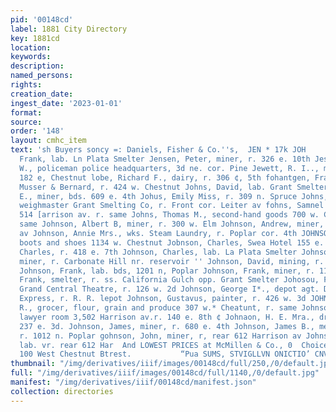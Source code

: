 ```yaml
---
pid: '00148cd'
label: 1881 City Directory
key: 1881cd
location: 
keywords: 
description: 
named_persons: 
rights: 
creation_date: 
ingest_date: '2023-01-01'
format: 
source: 
order: '148'
layout: cmhc_item
text: 'sh Buyers soncy =: Daniels, Fisher & Co.''s,  JEN * 17k JOH                                     fJensen,
  Frank, lab. Ln Plata Smelter Jensen, Peter, miner, r. 326 e. 10th Jessup, George
  W., policeman police headquarters, 3d ne. cor. Pine Jewett, R. I.., miner, bds.
  182 e, Chestnut lobe, Richard F., dairy, r. 306 ¢, 5th fohantgen, Frank N., blksmith
  Musser & Bernard, r. 424 w. Chestnut Johns, David, lab. Grant Smelter Johns, Derby
  E., miner, bds. 609 e. 4th Johus, Emily Miss, r. 309 n. Spruce Johns, Rudolph IL,
  weighmaster Grant Smelting Co, r. Front cor. Leiter av fohns, Samnel P., physician
  514 [arrison av. r. same Johns, Thomas M., second-hand goods 700 w. Chestnut, r,
  same Johnson, Albert B, miner, r. 300 w. Elm Johnson, Andrew, miner, r. 134 s. Toledo
  av Johnson, Annie Mrs., wks. Steam Laundry, r. Poplar cor. 4th JOHNSON, CHARLES,
  boots and shoes 1134 w. Chestnut Jobnson, Charles, Swea Hotel 155 e. Chestnut Johnson,
  Charles, r. 418 e. 7th Johnson, Charles, lab. La Plata Smelter Johnson, Charles,
  miner, r. Carbonate Hill nr. reservoir '' Johnson, David, mining, r. 139 e. 4th
  Johnson, Frank, lab. bds, 1201 n, Poplar Johnson, Frank, miner, r. 110 Oak Johnson,
  Frank, smelter, r. ss. California Gulch opp. Grant Smelter Johosou, Frank, doorkpr
  Grand Central Theatre, r. 126 w. 2d Johnson, George I*., depot agt. D. & R. G. Ry.
  Express, r. R. R. lepot Johnson, Gustavus, painter, r. 426 w. 3d JOHNSON, HIRAM
  R., grocer, flour, grain and produce 307 w.* Cheatunt, r. same Johnson, Horace B.,
  lawyer room 3,502 Harrison av.r. 140 e. 8th ¢ Johnaon, H. E. Mra., dressmkr, vr.
  237 e. 3d. Johnson, James, miner, r. 680 e. 4th Johnson, James B., meat market,
  r. 1012 n. Poplar gohnson, John, miner, r, rear 612 Harrison av Johnson, John R.,
  lab. vr. rear 612 Har  And LOWEST PRICES at McMillen & Co., 0  Choicest Goods Grocers,
  100 West Chestnut Btrest.           “Pua SUMS, STVIGLLVN ONICTIO’ CNV S¥OOd ‘HSVS '
thumbnail: "/img/derivatives/iiif/images/00148cd/full/250,/0/default.jpg"
full: "/img/derivatives/iiif/images/00148cd/full/1140,/0/default.jpg"
manifest: "/img/derivatives/iiif/00148cd/manifest.json"
collection: directories
---
```

